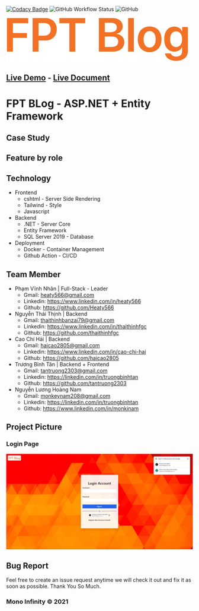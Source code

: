 [![Codacy Badge](https://app.codacy.com/project/badge/Grade/b4c241c9f6ac409cb56ebab6a2ca026e)](https://www.codacy.com/gh/MonoInfinity/fpt-blog/dashboard?utm_source=github.com&utm_medium=referral&utm_content=MonoInfinity/fpt-blog&utm_campaign=Badge_Grade)
![GitHub Workflow Status](https://img.shields.io/github/workflow/status/MonoInfinity/fpt-blog/auto-build-deploy)
![GitHub](https://img.shields.io/github/license/MonoInfinity/fpt-blog)

[![Grocery Store Logo](doc/logo.svg)](https://fptblog.vinhnhan.com)

## [Live Demo](https://fptblog.vinhnhan.com) - [Live Document](https://fptblog.vinhnhan.com)

# FPT BLog - ASP.NET + Entity Framework

## Case Study

## Feature by role

## Technology

- Frontend
     - cshtml - Server Side Rendering
     - Tailwind - Style
     - Javascript
- Backend
     - .NET - Server Core
     - Entity Framework
     - SQL Server 2019 - Database
- Deployment
     - Docker - Container Management
     - Github Action - CI/CD

## Team Member

- Phạm Vĩnh Nhân | Full-Stack - Leader
     - Gmail: heaty566@gmail.com
     - Linkedin: https://www.linkedin.com/in/heaty566
     - Github: https://github.com/Heaty566
- Nguyễn Thái Thịnh | Backend
     - Gmail: thaithinhbanzai79@gmail.com
     - Linkedin: https://www.linkedin.com/in/thaithinhfgc
     - Github: https://github.com/thaithinhfgc
- Cao Chí Hải | Backend
     - Gmail: haicao2805@gmail.com
     - Linkedin: https://www.linkedin.com/in/cao-chi-hai
     - Github: https://github.com/haicao2805
- Trương Bỉnh Tân | Backend + Frontend
     - Gmail: tantruong2303@gmail.com
     - Linkedin: https://linkedin.com/in/truongbinhtan
     - Github: https://github.com/tantruong2303
- Nguyễn Lương Hoàng Nam
     - Gmail: monkeynam208@gmail.com
     - Linkedin: https://linkedin.com/in/truongbinhtan
     - Github: https://www.linkedin.com/in/monkinam

## Project Picture

### Login Page

[![Grocery Store Logo](doc/login-page.jpg)](https://fptblog.vinhnhan.com/auth/login)

## Bug Report

Feel free to create an issue request anytime we will check it out and fix it as soon as possible. Thank You So Much.

### Mono Infinity © 2021
